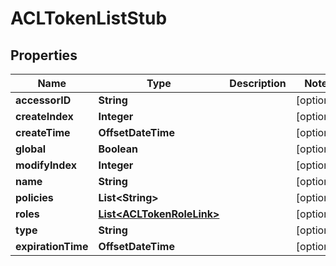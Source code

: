 

# ACLTokenListStub


## Properties

Name | Type | Description | Notes
------------ | ------------- | ------------- | -------------
**accessorID** | **String** |  |  [optional]
**createIndex** | **Integer** |  |  [optional]
**createTime** | **OffsetDateTime** |  |  [optional]
**global** | **Boolean** |  |  [optional]
**modifyIndex** | **Integer** |  |  [optional]
**name** | **String** |  |  [optional]
**policies** | **List&lt;String&gt;** |  |  [optional]
**roles** | [**List&lt;ACLTokenRoleLink&gt;**](ACLTokenRoleLink.md) |  |  [optional]
**type** | **String** |  |  [optional]
**expirationTime** | **OffsetDateTime** |  |  [optional]




